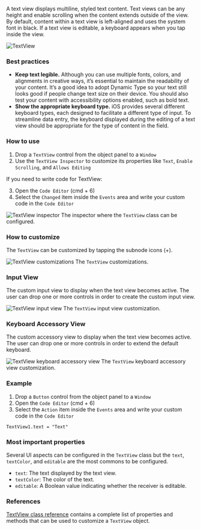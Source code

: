 A text view displays multiline, styled text content. Text views can be any height and enable scrolling when the content extends outside of the view. By default, content within a text view is left-aligned and uses the system font in black. If a text view is editable, a keyboard appears when you tap inside the view.

![TextView](images/textview1.png)

### Best practices
* **Keep text legible.** Although you can use multiple fonts, colors, and alignments in creative ways, it’s essential to maintain the readability of your content. It’s a good idea to adopt Dynamic Type so your text still looks good if people change text size on their device. You should also test your content with accessibility options enabled, such as bold text.
* **Show the appropriate keyboard type.** iOS provides several different keyboard types, each designed to facilitate a different type of input. To streamline data entry, the keyboard displayed during the editing of a text view should be appropriate for the type of content in the field.

### How to use
1. Drop a `TextView` control from the object panel to a `Window`
2. Use the `TextView Inspector` to customize its properties like `Text`, `Enable Scrolling`, and `Allows Editing`

If you need to write code for TextView:

3. Open the `Code Editor` (cmd + 6)
4. Select the `Changed` item inside the `Events` area and write your custom code in the `Code Editor`

![`TextView` inspector](images/textview2.png)
The inspector where the `TextView` class can be configured.

### How to customize
The `TextView` can be customized by tapping the subnode icons (+).

![`TextView` customizations](images/textview3.png)
The `TextView` customizations.

### Input View
The custom input view to display when the text view becomes active. The user can drop one or more controls in order to create the custom input view.

![`TextView` input view](images/textview4.png)
The `TextView` input view customization.

### Keyboard Accessory View
The custom accessory view to display when the text view becomes active. The user can drop one or more controls in order to extend the default keyboard.

![`TextView` keyboard accessory view](images/textview5.png)
The `TextView` keyboard accessory view customization.

### Example
1. Drop a `Button` control from the object panel to a `Window`
3. Open the `Code Editor` (cmd + 6)
4. Select the `Action` item inside the `Events` area and write your custom code in the `Code Editor`
```
TextView1.text = "Text"
```

### Most important properties
Several UI aspects can be configured in the `TextView` class but the `text`, `textColor`, and `editable` are the most commons to be configured.
- `text`: The text displayed by the text view.
- `textColor`: The color of the text.
- `editable`: A Boolean value indicating whether the receiver is editable.

### References
[TextView class reference](../classes/TextView.html) contains a complete list of properties and methods that can be used to customize a `TextView` object.
